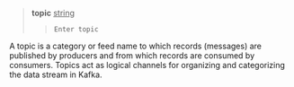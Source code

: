 > **topic** <u>string</u>
>> `Enter topic`

A topic is a category or feed name to which records (messages) are published by producers and from which records are consumed by consumers. Topics act as logical channels for organizing and categorizing the data stream in Kafka.